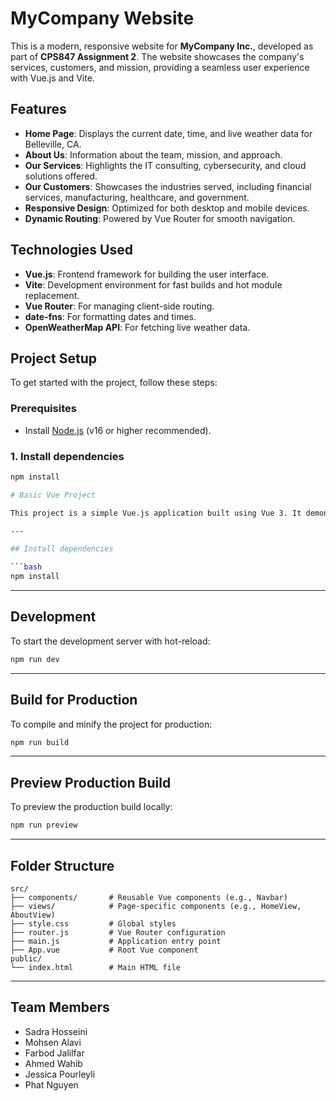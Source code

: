 # MyCompany Website

This is a modern, responsive website for **MyCompany Inc.**, developed as part of **CPS847 Assignment 2**. The website showcases the company's services, customers, and mission, providing a seamless user experience with Vue.js and Vite.

## Features

- **Home Page**: Displays the current date, time, and live weather data for Belleville, CA.
- **About Us**: Information about the team, mission, and approach.
- **Our Services**: Highlights the IT consulting, cybersecurity, and cloud solutions offered.
- **Our Customers**: Showcases the industries served, including financial services, manufacturing, healthcare, and government.
- **Responsive Design**: Optimized for both desktop and mobile devices.
- **Dynamic Routing**: Powered by Vue Router for smooth navigation.

## Technologies Used

- **Vue.js**: Frontend framework for building the user interface.
- **Vite**: Development environment for fast builds and hot module replacement.
- **Vue Router**: For managing client-side routing.
- **date-fns**: For formatting dates and times.
- **OpenWeatherMap API**: For fetching live weather data.

## Project Setup

To get started with the project, follow these steps:

### Prerequisites

- Install [Node.js](https://nodejs.org/) (v16 or higher recommended).



### 1. Install dependencies
```bash
npm install

# Basic Vue Project

This project is a simple Vue.js application built using Vue 3. It demonstrates how to set up a front-end project with reusable components, routing, and production build features.

---

## Install dependencies

```bash
npm install
```

---

## Development

To start the development server with hot-reload:

```bash
npm run dev
```

---

## Build for Production

To compile and minify the project for production:

```bash
npm run build
```

---

## Preview Production Build

To preview the production build locally:

```bash
npm run preview
```

---

## Folder Structure

```text
src/
├── components/       # Reusable Vue components (e.g., Navbar)
├── views/            # Page-specific components (e.g., HomeView, AboutView)
├── style.css         # Global styles
├── router.js         # Vue Router configuration
├── main.js           # Application entry point
├── App.vue           # Root Vue component
public/
└── index.html        # Main HTML file
```

---

## Team Members

- Sadra Hosseini  
- Mohsen Alavi  
- Farbod Jalilfar  
- Ahmed Wahib  
- Jessica Pourleyli  
- Phat Nguyen
